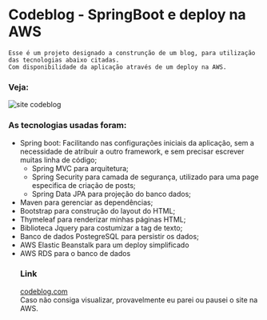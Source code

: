 # Codeblog - SpringBoot e deploy na AWS
	Esse é um projeto designado a construnção de um blog, para utilização das tecnologias abaixo citadas.
	Com disponibilidade da aplicação através de um deploy na AWS.
### Veja:
![site codeblog](https://media.giphy.com/media/24zMAj0ykC4M43AJBs/giphy.gif)

### As tecnologias usadas foram:


* Spring boot: Facilitando nas configurações iniciais da aplicação, sem a necessidade de atribuir a outro framework, e sem precisar escrever muitas linha de código;
	* Spring MVC para arquitetura;
	* Spring Security para camada de segurança, utilizado para uma page especifica de criação de posts;
	* Spring Data JPA para projeção do banco dados;
* Maven para gerenciar as dependências;
* Bootstrap para construção do layout do HTML;
* Thymeleaf para renderizar minhas páginas HTML;
* Biblioteca Jquery para costumizar a tag de texto;
* Banco de dados PostegreSQL para persistir os dados;
* AWS Elastic Beanstalk para um deploy simplificado
* AWS RDS para o banco de dados
  ### Link
  [codeblog.com](http://codeblog-spring-dev.us-west-2.elasticbeanstalk.com/posts)
  	<br>Caso não consiga visualizar, provavelmente eu parei ou pausei o site na AWS.
